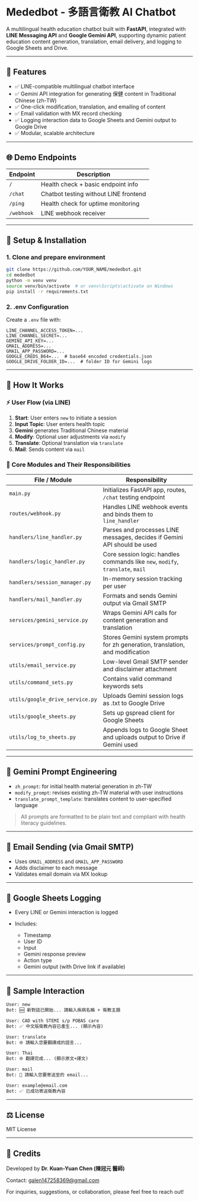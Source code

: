 # Mededbot - 多語言衛教 AI Chatbot

A multilingual health education chatbot built with **FastAPI**, integrated with **LINE Messaging API** and **Google Gemini API**, supporting dynamic patient education content generation, translation, email delivery, and logging to Google Sheets and Drive.

---

## 🚀 Features

* ✅ LINE-compatible multilingual chatbot interface
* ✅ Gemini API integration for generating 保健 content in Traditional Chinese (zh-TW)
* ✅ One-click modification, translation, and emailing of content
* ✅ Email validation with MX record checking
* ✅ Logging interaction data to Google Sheets and Gemini output to Google Drive
* ✅ Modular, scalable architecture

---

## 🌐 Demo Endpoints

| Endpoint   | Description                           |
| ---------- | ------------------------------------- |
| `/`        | Health check + basic endpoint info    |
| `/chat`    | Chatbot testing without LINE frontend |
| `/ping`    | Health check for uptime monitoring    |
| `/webhook` | LINE webhook receiver                 |

---

## 🚪 Setup & Installation

### 1. Clone and prepare environment

```bash
git clone https://github.com/YOUR_NAME/mededbot.git
cd mededbot
python -m venv venv
source venv/bin/activate  # or venv\Scripts\activate on Windows
pip install -r requirements.txt
```

### 2. .env Configuration

Create a `.env` file with:

```env
LINE_CHANNEL_ACCESS_TOKEN=...
LINE_CHANNEL_SECRET=...
GEMINI_API_KEY=...
GMAIL_ADDRESS=...
GMAIL_APP_PASSWORD=...
GOOGLE_CREDS_B64=...  # base64 encoded credentials.json
GOOGLE_DRIVE_FOLDER_ID=...  # folder ID for Gemini logs
```

---

## 🤖 How It Works

### ⚡ User Flow (via LINE)

1. **Start**: User enters `new` to initiate a session
2. **Input Topic**: User enters health topic
3. **Gemini** generates Traditional Chinese material
4. **Modify**: Optional user adjustments via `modify`
5. **Translate**: Optional translation via `translate`
6. **Mail**: Sends content via `mail`

### 📁 Core Modules and Their Responsibilities

| File / Module                   | Responsibility                                                                 |
| ------------------------------- | ------------------------------------------------------------------------------ |
| `main.py`                       | Initializes FastAPI app, routes, `/chat` testing endpoint                      |
| `routes/webhook.py`             | Handles LINE webhook events and binds them to `line_handler`                   |
| `handlers/line_handler.py`      | Parses and processes LINE messages, decides if Gemini API should be used       |
| `handlers/logic_handler.py`     | Core session logic: handles commands like `new`, `modify`, `translate`, `mail` |
| `handlers/session_manager.py`   | In-memory session tracking per user                                            |
| `handlers/mail_handler.py`      | Formats and sends Gemini output via Gmail SMTP                                 |
| `services/gemini_service.py`    | Wraps Gemini API calls for content generation and translation                  |
| `services/prompt_config.py`     | Stores Gemini system prompts for zh generation, translation, and modification  |
| `utils/email_service.py`        | Low-level Gmail SMTP sender and disclaimer attachment                          |
| `utils/command_sets.py`         | Contains valid command keywords sets                                           |
| `utils/google_drive_service.py` | Uploads Gemini session logs as .txt to Google Drive                            |
| `utils/google_sheets.py`        | Sets up gspread client for Google Sheets                                       |
| `utils/log_to_sheets.py`        | Appends logs to Google Sheet and uploads output to Drive if Gemini used        |

---

## 📓 Gemini Prompt Engineering

* `zh_prompt`: for initial health material generation in zh-TW
* `modify_prompt`: revises existing zh-TW material with user instructions
* `translate_prompt_template`: translates content to user-specified language

> All prompts are formatted to be plain text and compliant with health literacy guidelines.

---

## 📧 Email Sending (via Gmail SMTP)

* Uses `GMAIL_ADDRESS` and `GMAIL_APP_PASSWORD`
* Adds disclaimer to each message
* Validates email domain via MX lookup

---

## 📓 Google Sheets Logging

* Every LINE or Gemini interaction is logged
* Includes:

  * Timestamp
  * User ID
  * Input
  * Gemini response preview
  * Action type
  * Gemini output (with Drive link if available)

---

## 🌟 Sample Interaction

```txt
User: new
Bot: 🆕 新對話已開始... 請輸入疾病名稱 + 衛教主題

User: CAD with STEMI s/p POBAS care
Bot: ✅ 中文版衛教內容已產生... (顯示內容)

User: translate
Bot: 🌐 請輸入您要翻譯成的語言...

User: Thai
Bot: 🌐 翻譯完成... (顯示原文+譯文)

User: mail
Bot: 📧 請輸入您要寄送至的 email...

User: example@email.com
Bot: ✅ 已成功寄送衛教內容
```

---

## ⚖️ License

MIT License

---

## 📢 Credits

Developed by **Dr. Kuan-Yuan Chen (陳冠元 醫師)**

Contact: [galen147258369@gmail.com](mailto:galen147258369@gmail.com)

For inquiries, suggestions, or collaboration, please feel free to reach out!
